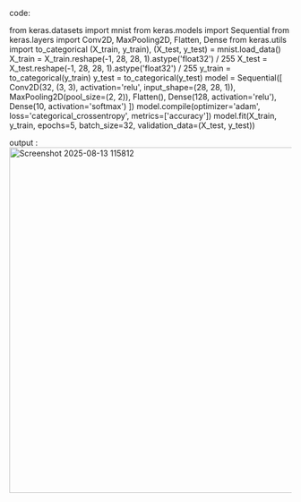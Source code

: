 code:

from keras.datasets import mnist 
from keras.models import Sequential 
from keras.layers import Conv2D, MaxPooling2D, Flatten, Dense 
from keras.utils import to_categorical 
(X_train, y_train), (X_test, y_test) = mnist.load_data() 
X_train = X_train.reshape(-1, 28, 28, 1).astype('float32') / 255 
X_test = X_test.reshape(-1, 28, 28, 1).astype('float32') / 255 
y_train = to_categorical(y_train) 
y_test = to_categorical(y_test) 
model = Sequential([ 
Conv2D(32, (3, 3), activation='relu', input_shape=(28, 28, 1)), 
MaxPooling2D(pool_size=(2, 2)), 
Flatten(), 
Dense(128, activation='relu'), 
Dense(10, activation='softmax') 
]) 
model.compile(optimizer='adam', loss='categorical_crossentropy', 
metrics=['accuracy']) 
model.fit(X_train, y_train, epochs=5, batch_size=32, validation_data=(X_test, 
y_test))

output :<img width="1506" height="618" alt="Screenshot 2025-08-13 115812" src="https://github.com/user-attachments/assets/f4f56e15-f924-4dfa-bbe3-2ff19d3fa982" />
